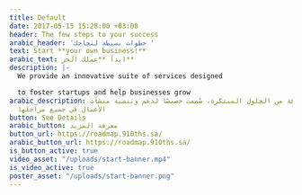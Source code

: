 ```yaml
---
title: Default
date: 2017-05-15 15:28:00 +03:00
header: The few steps to your success
arabic_header: 'خطوات بسيطة لنجاحك '
text: Start **your own business!**
arabic_text: ابدأ **عملك الحر**
description: |-
  We provide an innovative suite of services designed

  to foster startups and help businesses grow
arabic_description: نُوفّر باقة من الحلول المبتكرة، صُممت خصيصًا لدعم وتنمية منشآت
  الأعمال في جميع مراحلها
button: See Details
arabic_button: معرفة المزيد
button_url: https://roadmap.910ths.sa/
arabic_button_url: https://roadmap.910ths.sa/
is_button_active: true
video_asset: "/uploads/start-banner.mp4"
is_video_active: true
poster_asset: "/uploads/start-banner.png"
---
```


